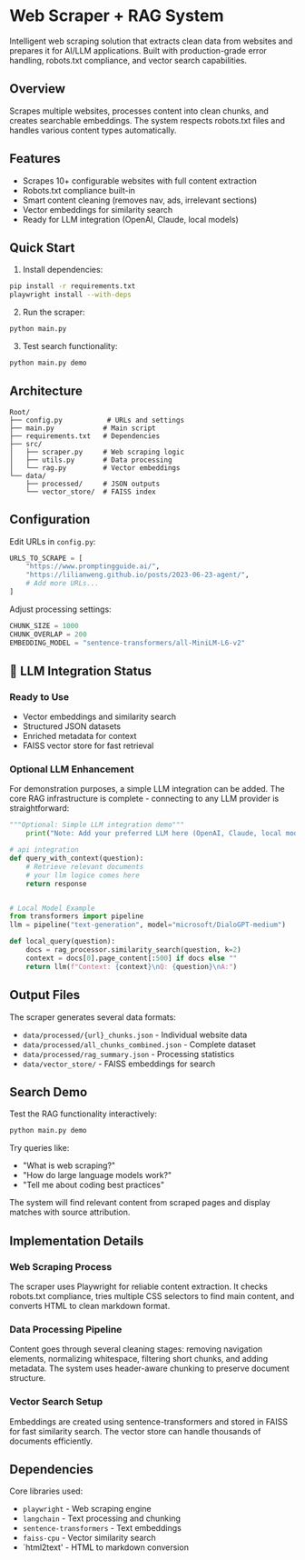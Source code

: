 # Web Scraper + RAG System

Intelligent web scraping solution that extracts clean data from websites and prepares it for AI/LLM applications. Built with production-grade error handling, robots.txt compliance, and vector search capabilities.

## Overview
Scrapes multiple websites, processes content into clean chunks, and creates searchable embeddings. The system respects robots.txt files and handles various content types automatically.

## Features
- Scrapes 10+ configurable websites with full content extraction
- Robots.txt compliance built-in
- Smart content cleaning (removes nav, ads, irrelevant sections)  
- Vector embeddings for similarity search
- Ready for LLM integration (OpenAI, Claude, local models)

## Quick Start

1. Install dependencies:
```bash
pip install -r requirements.txt
playwright install --with-deps
```

2. Run the scraper:
```bash
python main.py
```

3. Test search functionality:
```bash
python main.py demo
```

## Architecture
```
Root/
├── config.py           # URLs and settings
├── main.py            # Main script
├── requirements.txt   # Dependencies
├── src/
│   ├── scraper.py     # Web scraping logic
│   ├── utils.py       # Data processing
│   └── rag.py         # Vector embeddings
└── data/
    ├── processed/     # JSON outputs
    └── vector_store/  # FAISS index
```

## Configuration

Edit URLs in `config.py`:
```python
URLS_TO_SCRAPE = [
    "https://www.promptingguide.ai/",
    "https://lilianweng.github.io/posts/2023-06-23-agent/",
    # Add more URLs...
]
```

Adjust processing settings:
```python
CHUNK_SIZE = 1000
CHUNK_OVERLAP = 200
EMBEDDING_MODEL = "sentence-transformers/all-MiniLM-L6-v2"
```

## 🤖 LLM Integration Status

### Ready to Use
- Vector embeddings and similarity search
- Structured JSON datasets 
- Enriched metadata for context
- FAISS vector store for fast retrieval

### Optional LLM Enhancement
For demonstration purposes, a simple LLM integration can be added. The core RAG infrastructure is complete - connecting to any LLM provider is straightforward:

```python
"""Optional: Simple LLM integration demo"""
    print("Note: Add your preferred LLM here (OpenAI, Claude, local model)")

# api integration
def query_with_context(question):
    # Retrieve relevant documents
    # your llm logice comes here
    return response


# Local Model Example  
from transformers import pipeline
llm = pipeline("text-generation", model="microsoft/DialoGPT-medium")

def local_query(question):
    docs = rag_processor.similarity_search(question, k=2)
    context = docs[0].page_content[:500] if docs else ""
    return llm(f"Context: {context}\nQ: {question}\nA:")
```

## Output Files

The scraper generates several data formats:

- `data/processed/{url}_chunks.json` - Individual website data
- `data/processed/all_chunks_combined.json` - Complete dataset  
- `data/processed/rag_summary.json` - Processing statistics
- `data/vector_store/` - FAISS embeddings for search

## Search Demo

Test the RAG functionality interactively:

```bash
python main.py demo
```

Try queries like:
- "What is web scraping?"
- "How do large language models work?"
- "Tell me about coding best practices"

The system will find relevant content from scraped pages and display matches with source attribution.

## Implementation Details

### Web Scraping Process
The scraper uses Playwright for reliable content extraction. It checks robots.txt compliance, tries multiple CSS selectors to find main content, and converts HTML to clean markdown format.

### Data Processing Pipeline  
Content goes through several cleaning stages: removing navigation elements, normalizing whitespace, filtering short chunks, and adding metadata. The system uses header-aware chunking to preserve document structure.

### Vector Search Setup
Embeddings are created using sentence-transformers and stored in FAISS for fast similarity search. The vector store can handle thousands of documents efficiently.

## Dependencies

Core libraries used:
- `playwright` - Web scraping engine
- `langchain` - Text processing and chunking
- `sentence-transformers` - Text embeddings
- `faiss-cpu` - Vector similarity search
- `html2text' - HTML to markdown conversion
